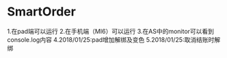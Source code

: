 # SmartOrder
1.在pad端可以运行
2.在手机端（MI6）可以运行
3.在AS中的monitor可以看到console.log内容
4.2018/01/25:pad增加解绑及变色
5.2018/01/25:取消结账时解绑

